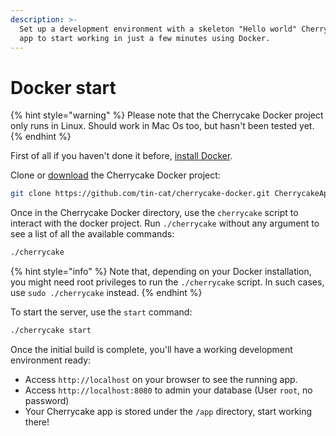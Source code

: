 ```yaml
---
description: >-
  Set up a development environment with a skeleton "Hello world" Cherrycake web
  app to start working in just a few minutes using Docker.
---
```


# Docker start

{% hint style="warning" %}
Please note that the Cherrycake Docker project only runs in Linux. Should work in Mac Os too, but hasn't been tested yet.
{% endhint %}

First of all if you haven't done it before, [install Docker](https://docs.docker.com/get-docker).

Clone or [download](https://github.com/tin-cat/cherrycake-docker) the Cherrycake Docker project:

```bash
git clone https://github.com/tin-cat/cherrycake-docker.git CherrycakeAppDocker
```

Once in the Cherrycake Docker directory, use the  `cherrycake` script to interact with the docker project. Run `./cherrycake` without any argument to see a list of all the available commands:

```bash
./cherrycake
```

{% hint style="info" %}
Note that, depending on your Docker installation, you might need root privileges to run the `./cherrycake` script. In such cases, use `sudo ./cherrycake` instead.
{% endhint %}

To start the server, use the `start` command:

```bash
./cherrycake start
```

Once the initial build is complete, you'll have a working development environment ready:

* Access `http://localhost` on your browser to see the running app.
* Access `http://localhost:8080` to admin your database \(User `root`, no password\)
* Your Cherrycake app is stored under the `/app` directory, start working there!

